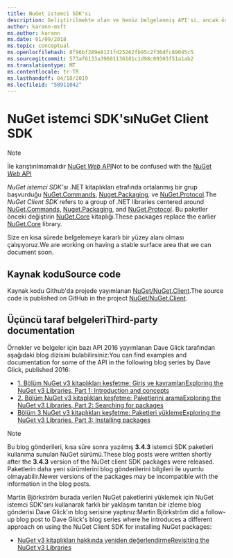 ```yaml
---
title: NuGet istemci SDK'sı
description: Geliştirilmekte olan ve henüz belgelenmiş API'si, ancak örnekler Dave Glick'ın blogunda kullanılabilir.
author: karann-msft
ms.author: karann
ms.date: 01/09/2018
ms.topic: conceptual
ms.openlocfilehash: 8f96bf289e8121fd25262fb95c2f36dfc89045c5
ms.sourcegitcommit: 573af6133a39601136181c1d98c09303f51a1ab2
ms.translationtype: MT
ms.contentlocale: tr-TR
ms.lasthandoff: 04/18/2019
ms.locfileid: "58911042"
---
```

# <a name="nuget-client-sdk"></a><span data-ttu-id="7b272-103">NuGet istemci SDK'sı</span><span class="sxs-lookup"><span data-stu-id="7b272-103">NuGet Client SDK</span></span>

> [!Note]
> <span data-ttu-id="7b272-104">İle karıştırılmamalıdır [NuGet *Web* API](https://docs.microsoft.com/en-us/nuget/api/overview)</span><span class="sxs-lookup"><span data-stu-id="7b272-104">Not to be confused with the [NuGet *Web* API](https://docs.microsoft.com/en-us/nuget/api/overview)</span></span>

<span data-ttu-id="7b272-105">*NuGet istemci SDK'sı* .NET kitaplıkları etrafında ortalanmış bir grup başvurduğu [NuGet.Commands](https://www.nuget.org/packages/NuGet.Commands), [Nuget.Packaging](https://www.nuget.org/packages/NuGet.Packaging), ve [NuGet.Protocol](https://www.nuget.org/packages/NuGet.Protocol).</span><span class="sxs-lookup"><span data-stu-id="7b272-105">The *NuGet Client SDK* refers to a group of .NET libraries centered around [NuGet.Commands](https://www.nuget.org/packages/NuGet.Commands), [Nuget.Packaging](https://www.nuget.org/packages/NuGet.Packaging), and [NuGet.Protocol](https://www.nuget.org/packages/NuGet.Protocol).</span></span> <span data-ttu-id="7b272-106">Bu paketler önceki değiştirin [NuGet.Core](https://www.nuget.org/packages/NuGet.Core/) kitaplığı.</span><span class="sxs-lookup"><span data-stu-id="7b272-106">These packages replace the earlier [NuGet.Core](https://www.nuget.org/packages/NuGet.Core/) library.</span></span>

<span data-ttu-id="7b272-107">Size en kısa sürede belgelemeye kararlı bir yüzey alanı olması çalışıyoruz.</span><span class="sxs-lookup"><span data-stu-id="7b272-107">We are working on having a stable surface area that we can document soon.</span></span>

## <a name="source-code"></a><span data-ttu-id="7b272-108">Kaynak kodu</span><span class="sxs-lookup"><span data-stu-id="7b272-108">Source code</span></span>

<span data-ttu-id="7b272-109">Kaynak kodu Github'da projede yayımlanan [NuGet/NuGet.Client](https://github.com/NuGet/NuGet.Client).</span><span class="sxs-lookup"><span data-stu-id="7b272-109">The source code is published on GitHub in the project [NuGet/NuGet.Client](https://github.com/NuGet/NuGet.Client).</span></span>

## <a name="third-party-documentation"></a><span data-ttu-id="7b272-110">Üçüncü taraf belgeleri</span><span class="sxs-lookup"><span data-stu-id="7b272-110">Third-party documentation</span></span>

<span data-ttu-id="7b272-111">Örnekler ve belgeler için bazı API 2016 yayımlanan Dave Glick tarafından aşağıdaki blog dizisini bulabilirsiniz:</span><span class="sxs-lookup"><span data-stu-id="7b272-111">You can find examples and documentation for some of the API in the following blog series by Dave Glick, published 2016:</span></span>

- [<span data-ttu-id="7b272-112">1. Bölüm NuGet v3 kitaplıkları keşfetme: Giriş ve kavramları</span><span class="sxs-lookup"><span data-stu-id="7b272-112">Exploring the NuGet v3 Libraries, Part 1: Introduction and concepts</span></span>](http://daveaglick.com/posts/exploring-the-nuget-v3-libraries-part-1)
- [<span data-ttu-id="7b272-113">2. Bölüm NuGet v3 kitaplıkları keşfetme: Paketlerini arama</span><span class="sxs-lookup"><span data-stu-id="7b272-113">Exploring the NuGet v3 Libraries, Part 2: Searching for packages</span></span>](http://daveaglick.com/posts/exploring-the-nuget-v3-libraries-part-2)
- [<span data-ttu-id="7b272-114">Bölüm 3 NuGet v3 kitaplıkları keşfetme: Paketleri yükleme</span><span class="sxs-lookup"><span data-stu-id="7b272-114">Exploring the NuGet v3 Libraries, Part 3: Installing packages</span></span>](http://daveaglick.com/posts/exploring-the-nuget-v3-libraries-part-3)

> [!Note]
> <span data-ttu-id="7b272-115">Bu blog gönderileri, kısa süre sonra yazılmış **3.4.3** istemci SDK paketleri kullanıma sunulan NuGet sürümü.</span><span class="sxs-lookup"><span data-stu-id="7b272-115">These blog posts were written shortly after the **3.4.3** version of the NuGet client SDK packages were released.</span></span>
> <span data-ttu-id="7b272-116">Paketlerin daha yeni sürümlerini blog gönderilerini bilgileri ile uyumlu olmayabilir.</span><span class="sxs-lookup"><span data-stu-id="7b272-116">Newer versions of the packages may be incompatible with the information in the blog posts.</span></span>

<span data-ttu-id="7b272-117">Martin Björkström burada verilen NuGet paketlerini yüklemek için NuGet istemci SDK'sını kullanarak farklı bir yaklaşım tanıtan bir izleme blog gönderisi Dave Glick'ın blog serisine yaptınız:</span><span class="sxs-lookup"><span data-stu-id="7b272-117">Martin Björkström did a follow-up blog post to Dave Glick's blog series where he introduces a different approach on using the NuGet Client SDK for installing NuGet packages:</span></span>

- [<span data-ttu-id="7b272-118">NuGet v3 kitaplıkları hakkında yeniden değerlendirme</span><span class="sxs-lookup"><span data-stu-id="7b272-118">Revisiting the NuGet v3 Libraries</span></span>](https://martinbjorkstrom.com/posts/2018-09-19-revisiting-nuget-client-libraries)
